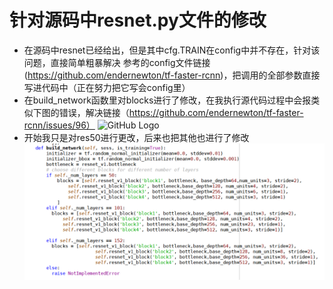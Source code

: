 # 针对源码中resnet.py文件的修改
* 在源码中resnet已经给出，但是其中cfg.TRAIN在config中并不存在，针对该问题，直接简单粗暴解决 参考的config文件链接(https://github.com/endernewton/tf-faster-rcnn)，把调用的全部参数直接写进代码中（正在努力把它写会config里）
* 在build_network函数里对blocks进行了修改，在我执行源代码过程中会报类似下图的错误，解决链接（https://github.com/endernewton/tf-faster-rcnn/issues/96） 
![GitHub Logo](https://github.com/zhoufqing/in-campus-project-trains/blob/main/images/resnet_blob1.png)
* 开始我只是对res50进行更改，后来也把其他也进行了修改
![GitHub Logo](https://github.com/zhoufqing/in-campus-project-trains/blob/main/images/resnet_blobs1.png)
